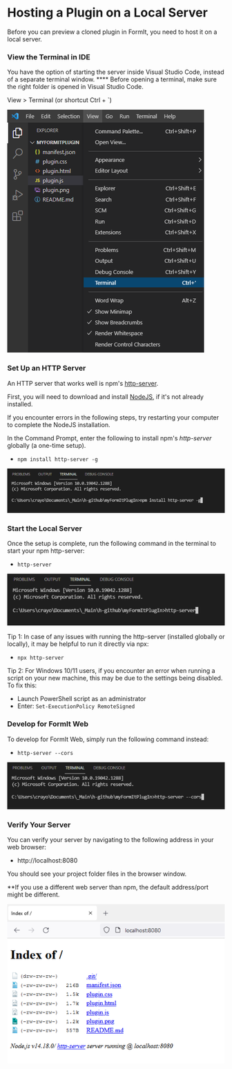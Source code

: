 # Hosting a Plugin on a Local Server

Before you can preview a cloned plugin in FormIt, you need to host it on a local server.

### **View the Terminal in IDE**

You have the option of starting the server inside Visual Studio Code, instead of a separate terminal window. \*\*\*\* Before opening a terminal, make sure the right folder is opened in Visual Studio Code.

View > Terminal (or shortcut Ctrl + \`)

![](<../../../.gitbook/assets/image (11) (1).png>)

### Set Up an HTTP Server

An HTTP server that works well is npm's [http-server](https://www.npmjs.com/package/http-server).

First, you will need to download and install [NodeJS](https://nodejs.org/en/), if it's not already installed.

If you encounter errors in the following steps, try restarting your computer to complete the NodeJS installation.

In the Command Prompt, enter the following to install npm's _http-server_ globally (a one-time setup).

* `npm install http-server -g`

![](<../../../.gitbook/assets/image (47).png>)

### Start the Local Server

Once the setup is complete, run the following command in the terminal to start your npm http-server:

* `http-server`

![](<../../../.gitbook/assets/image (84).png>)

Tip 1: In case of any issues with running the http-server (installed globally or locally), it may be helpful to run it directly via npx:

* `npx http-server`

Tip 2: For Windows 10/11 users, if you encounter an error when running a script on your new machine, this may be due to the settings being disabled. To fix this:

* Launch PowerShell script as an administrator
* Enter: `Set-ExecutionPolicy RemoteSigned`

### Develop for FormIt Web

To develop for FormIt Web, simply run the following command instead:

* `http-server --cors`

![](<../../../.gitbook/assets/image (10) (1).png>)

### Verify Your Server

You can verify your server by navigating to the following address in your web browser:

* http://localhost:8080

You should see your project folder files in the browser window.

\*\*If you use a different web server than npm, the default address/port might be different.

![](<../../../.gitbook/assets/image (41).png>)
